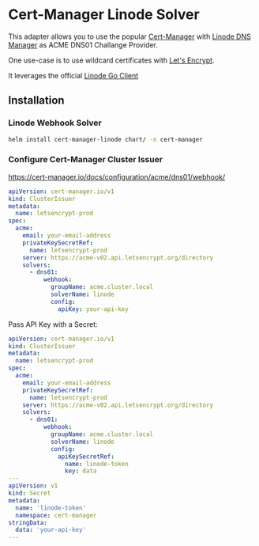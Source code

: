 
# Cert-Manager Linode Solver

This adapter allows you to use the popular [Cert-Manager](https://cert-manager.io/) with [Linode DNS Manager](https://www.linode.com/docs/guides/dns-manager/) as ACME DNS01 Challange Provider.

One use-case is to use wildcard certificates with [Let's Encrypt](https://letsencrypt.org/).

It leverages the official [Linode Go Client](https://github.com/linode/linodego)


## Installation

### Linode Webhook Solver

```bash
helm install cert-manager-linode chart/ -n cert-manager
```

### Configure Cert-Manager Cluster Issuer

https://cert-manager.io/docs/configuration/acme/dns01/webhook/

```yaml
apiVersion: cert-manager.io/v1
kind: ClusterIssuer
metadata:
  name: letsencrypt-prod
spec:
  acme:
    email: your-email-address
    privateKeySecretRef:
      name: letsencrypt-prod
    server: https://acme-v02.api.letsencrypt.org/directory
    solvers:
      - dns01:
          webhook:
            groupName: acme.cluster.local
            solverName: linode
            config:
              apiKey: your-api-key
```

Pass API Key with a Secret:

```yaml
apiVersion: cert-manager.io/v1
kind: ClusterIssuer
metadata:
  name: letsencrypt-prod
spec:
  acme:
    email: your-email-address
    privateKeySecretRef:
      name: letsencrypt-prod
    server: https://acme-v02.api.letsencrypt.org/directory
    solvers:
      - dns01:
          webhook:
            groupName: acme.cluster.local
            solverName: linode
            config:
              apiKeySecretRef:
                name: linode-token
                key: data
---
apiVersion: v1
kind: Secret
metadata:
  name: 'linode-token'
  namespace: cert-manager
stringData:
  data: 'your-api-key'
---
```
